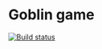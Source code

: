 # Goblin game

[![Build status](https://ci.appveyor.com/api/projects/status/gvjfg5geajeqqejx?svg=true)](https://ci.appveyor.com/project/kira-khutornaya/ahj-3-1-goblin-game)
